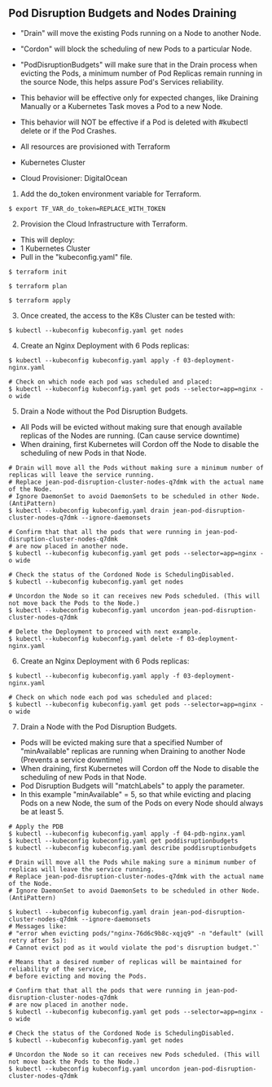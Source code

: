 ## Pod Disruption Budgets and Nodes Draining
- "Drain" will move the existing Pods running on a Node to another Node.
- "Cordon" will block the scheduling of new Pods to a particular Node.
- "PodDisruptionBudgets" will make sure that in the Drain process when evicting the Pods, a minimum number of Pod Replicas remain running in the source Node, this helps assure Pod's Services reliability.
- This behavior will be effective only for expected changes, like Draining Manually or a Kubernetes Task moves a Pod to a new Node.
- This behavior will NOT be effective if a Pod is deleted with #kubectl delete or if the Pod Crashes.

- All resources are provisioned with Terraform
- Kubernetes Cluster
- Cloud Provisioner: DigitalOcean

1. Add the do_token environment variable for Terraform.
```
$ export TF_VAR_do_token=REPLACE_WITH_TOKEN
```

2. Provision the Cloud Infrastructure with Terraform.
- This will deploy:
- 1 Kubernetes Cluster
- Pull in the "kubeconfig.yaml" file.
```
$ terraform init

$ terraform plan

$ terraform apply
```

3. Once created, the access to the K8s Cluster can be tested with:
```
$ kubectl --kubeconfig kubeconfig.yaml get nodes
```

4. Create an Nginx Deployment with 6 Pods replicas:
```
$ kubectl --kubeconfig kubeconfig.yaml apply -f 03-deployment-nginx.yaml

# Check on which node each pod was scheduled and placed:
$ kubectl --kubeconfig kubeconfig.yaml get pods --selector=app=nginx -o wide
```

5. Drain a Node without the Pod Disruption Budgets.
- All Pods will be evicted without making sure that enough available replicas of the Nodes are running. (Can cause service downtime)
- When draining, first Kubernetes will Cordon off the Node to disable the scheduling of new Pods in that Node.
```
# Drain will move all the Pods without making sure a minimum number of replicas will leave the service running.  
# Replace jean-pod-disruption-cluster-nodes-q7dmk with the actual name of the Node.  
# Ignore DaemonSet to avoid DaemonSets to be scheduled in other Node. (AntiPattern) 
$ kubectl --kubeconfig kubeconfig.yaml drain jean-pod-disruption-cluster-nodes-q7dmk --ignore-daemonsets

# Confirm that that all the pods that were running in jean-pod-disruption-cluster-nodes-q7dmk 
# are now placed in another node.
$ kubectl --kubeconfig kubeconfig.yaml get pods --selector=app=nginx -o wide

# Check the status of the Cordoned Node is SchedulingDisabled.
$ kubectl --kubeconfig kubeconfig.yaml get nodes

# Uncordon the Node so it can receives new Pods scheduled. (This will not move back the Pods to the Node.)
$ kubectl --kubeconfig kubeconfig.yaml uncordon jean-pod-disruption-cluster-nodes-q7dmk

# Delete the Deployment to proceed with next example.
$ kubectl --kubeconfig kubeconfig.yaml delete -f 03-deployment-nginx.yaml
```


6. Create an Nginx Deployment with 6 Pods replicas:
```
$ kubectl --kubeconfig kubeconfig.yaml apply -f 03-deployment-nginx.yaml

# Check on which node each pod was scheduled and placed:
$ kubectl --kubeconfig kubeconfig.yaml get pods --selector=app=nginx -o wide
```

7. Drain a Node with the Pod Disruption Budgets.
- Pods will be evicted making sure that a specified Number of "minAvailable" replicas are running when Draining to another Node (Prevents a service downtime)
- When draining, first Kubernetes will Cordon off the Node to disable the scheduling of new Pods in that Node.
- Pod Disruption Budgets will "matchLabels" to apply the parameter. 
- In this example "minAvailable" =  5, so that while evicting and placing Pods on a new Node, the sum of the Pods on every Node should always be at least 5.

```
# Apply the PDB
$ kubectl --kubeconfig kubeconfig.yaml apply -f 04-pdb-nginx.yaml
$ kubectl --kubeconfig kubeconfig.yaml get poddisruptionbudgets
$ kubectl --kubeconfig kubeconfig.yaml describe poddisruptionbudgets
```

```
# Drain will move all the Pods while making sure a minimum number of replicas will leave the service running.  
# Replace jean-pod-disruption-cluster-nodes-q7dmk with the actual name of the Node.  
# Ignore DaemonSet to avoid DaemonSets to be scheduled in other Node. (AntiPattern) 

$ kubectl --kubeconfig kubeconfig.yaml drain jean-pod-disruption-cluster-nodes-q7dmk --ignore-daemonsets
# Messages like:  
# "error when evicting pods/"nginx-76d6c9b8c-xqjq9" -n "default" (will retry after 5s): 
# Cannot evict pod as it would violate the pod's disruption budget."`  
  
# Means that a desired number of replicas will be maintained for reliability of the service, 
# before evicting and moving the Pods.

# Confirm that that all the pods that were running in jean-pod-disruption-cluster-nodes-q7dmk  
# are now placed in another node.
$ kubectl --kubeconfig kubeconfig.yaml get pods --selector=app=nginx -o wide

# Check the status of the Cordoned Node is SchedulingDisabled.
$ kubectl --kubeconfig kubeconfig.yaml get nodes

# Uncordon the Node so it can receives new Pods scheduled. (This will not move back the Pods to the Node.)
$ kubectl --kubeconfig kubeconfig.yaml uncordon jean-pod-disruption-cluster-nodes-q7dmk
```